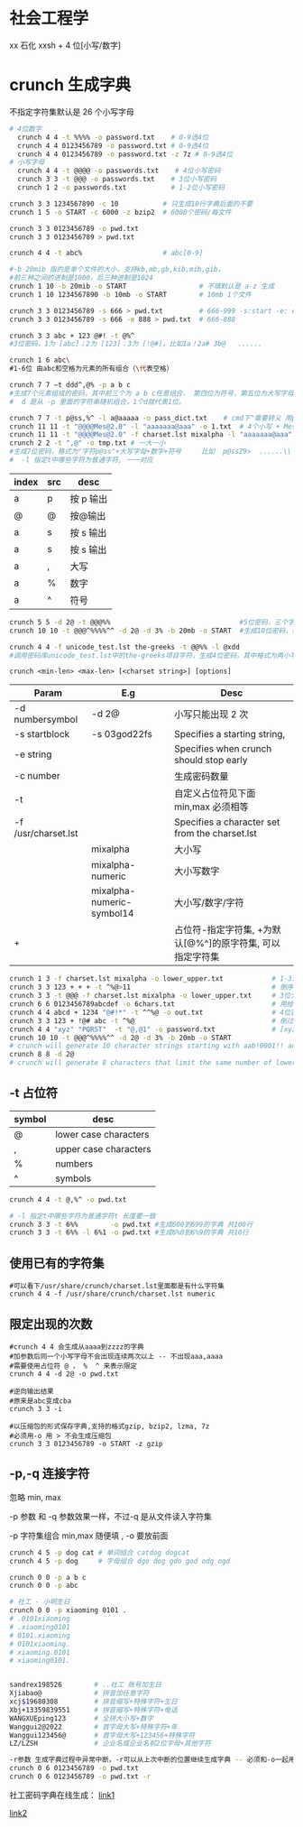 # 社会工程学

xx 石化 xxsh + 4 位[小写/数字]

# crunch 生成字典

不指定字符集默认是 26 个小写字母

```bash
# 4位数字
  crunch 4 4 -t %%%% -o password.txt    # 0-9选4位
  crunch 4 4 0123456789 -o password.txt # 0-9选4位
  crunch 4 4 0123456789 -o password.txt -z 7z # 0-9选4位
# 小写字母
  crunch 4 4 -t @@@@ -o passwords.txt    # 4位小写密码
  crunch 3 3 -t @@@ -o passwords.txt    # 3位小写密码
  crunch 1 2 -o passwords.txt           # 1-2位小写密码

crunch 3 3 1234567890 -c 10           # 只生成10行字典后面的不要
crunch 1 5 -o START -c 6000 -z bzip2  # 6000个密码/每文件

crunch 3 3 0123456789 -o pwd.txt
crunch 3 3 0123456789 > pwd.txt

crunch 4 4 -t abc%                    # abc[0-9]

#-b 20mib 指的是单个文件的大小，支持kb,mb,gb,kib,mib,gib，
#前三种之间的进制是1000，后三种进制是1024
crunch 1 10 -b 20mib -o START                  # 不填默认是 a-z 生成
crunch 1 10 1234567890 -b 10mb -o START        # 10mb 1个文件

crunch 3 3 0123456789 -s 666 > pwd.txt         # 666-999 -s:start -e: end
crunch 3 3 0123456789 -s 666 -e 888 > pwd.txt  # 666-888

crunch 3 3 abc + 123 @#! -t @%^
#3位密码，1为 [abc]；2为 [123]；3为 [!@#]。比如1a！2a# 3b@   ......

crunch 1 6 abc\
#1-6位 由abc和空格为元素的所有组合（\代表空格）

crunch 7 7 –t ddd^,@% -p a b c
#生成7个元素组成的密码，其中前三个为 a b c任意组合， 第四位为符号，第五位为大写字母，第六位为小写字母，第七位为数字 。比如abc!Aa1   bac!Aa1      ......
#  d 是从 -p 里面的字符串随机组合，1个d就代表1位。

crunch 7 7 -t p@ss,%^ -l a@aaaaa -o pass_dict.txt    # cmd下^需要转义 用powershell执行吧
crunch 11 11 -t "@@@@Mes@2.0" -l "aaaaaaa@aaa" -o 1.txt  # 4个小写 + Mes@2.0结尾
crunch 11 11 -t "@@@@Mes@2.0" -f charset.lst mixalpha -l "aaaaaaa@aaa" -o 1.txt
crunch 2 2 -t ",@" -o tmp.txt # 一大一小
#生成7位密码，格式为"字符p@ss"+大写字母+数字+符号     比如  p@ssZ9>  ......\\
#  -l 指定t中哪些字符为普通字符, 一一对应
```

| index | src | desc      |
| ----- | --- | --------- |
| a     | p   | 按 p 输出 |
| @     | @   | 按@输出   |
| a     | s   | 按 s 输出 |
| a     | s   | 按 s 输出 |
| a     | ,   | 大写      |
| a     | %   | 数字      |
| a     | ^   | 符号      |

```sh
crunch 5 5 -d 2@ -t @@@%%                                #5位密码，三个字母+两个数字，并限制每个密码最少出现2种字母
crunch 10 10 -t @@@^%%%%^^ -d 2@ -d 3% -b 20mb -o START  #生成10位密码，格式为三个小写字母+一个符号+四个数字+两个符号，限制每个密码至少2种字母和至少3种数字

crunch 4 4 -f unicode_test.lst the-greeks -t @@%% -l @xdd
#调用密码库unicode_test.lst中的the-greeks项目字符，生成4位密码，其中格式为两小写字母+两数字
```

`crunch <min-len> <max-len> [<charset string>] [options]`

| Param                              | E.g                       | Desc                                                      |
| ---------------------------------- | ------------------------- | --------------------------------------------------------- |
| -d numbersymbol                    | -d 2@                     | 小写只能出现 2 次                                         |
| -s startblock                      | -s 03god22fs              | Specifies a starting string,                              |
| -e string                          |                           | Specifies when crunch should stop early                   |
| -c number                          |                           | 生成密码数量                                              |
| -t                                 |                           | 自定义占位符见下面 min,max 必须相等                       |
| -f /usr/charset.lst <charset-name> |                           | Specifies a character set from the charset.lst            |
|                                    | mixalpha                  | 大小写                                                    |
|                                    | mixalpha-numeric          | 大小写数字                                                |
|                                    | mixalpha-numeric-symbol14 | 大小写/数字/字符                                          |
| +                                  |                           | 占位符-指定字符集, +为默认[@%^]的原字符集, 可以指定字符集 |

```bash
crunch 1 3 -f charset.lst mixalpha -o lower_upper.txt            # 1-3位大小写
crunch 3 3 123 + + + -t ^%@>11                                   # 倒序, [@][%][1-3] 使用+为默认字符集
crunch 3 3 -t @@@ -f charset.lst mixalpha -o lower_upper.txt     # 3位大小写字典
crunch 6 6 0123456789abcdef -o 6chars.txt                        # 用给定字符生成6位密码
crunch 4 4 abcd + 1234 "@#!*" -t ^^%@ -o out.txt                 # 4位密码，"2字符+1数字+字母" 且字符范围是 @#!*, 数字范围是 1234, 字母范围是 abcd; 倒序 最后1位是 [abcd], 倒数2位是 1234 倒数3位是 @#!*
crunch 3 3 123 + !@# abc -t ^%@                                  # 倒过来 [abc][!@#][123] 组合
crunch 4 4 "xyz" "PQRST"  -t "@,@1" -o password.txt              # [xyz][PQRST][xyz]1
crunch 10 10 -t @@@^%%%%^^ -d 2@ -d 3% -b 20mb -o START
# crunch will generate 10 character strings starting with aab!0001!! and ending at zzy 9998    The output will be written to 20mb files.
crunch 8 8 -d 2@
# crunch will generate 8 characters that limit the same number of lower case characters to 2.  Crunch will start at aabaabaa and end at zzyzzyzz.
```

## -t 占位符

| symbol | desc                  |
| ------ | --------------------- |
| @      | lower case characters |
| ,      | upper case characters |
| %      | numbers               |
| ^      | symbols               |

```sh
crunch 4 4 -t @,%^ -o pwd.txt

# -l 指定t中哪些字符为普通字符t 长度要一致
crunch 3 3 -t 6%%        -o pwd.txt #生成600到699的字典 共100行
crunch 3 3 -t 6%% -l 6%1 -o pwd.txt #生成6%0到6%9的字典 共10行
```

## 使用已有的字符集

```
#可以看下/usr/share/crunch/charset.lst里面都是有什么字符集
crunch 4 4 -f /usr/share/crunch/charset.lst numeric
```

## 限定出现的次数

```
#crunch 4 4 会生成从aaaa到zzzz的字典
#加参数后同一个小写字母不会出现连续两次以上 -- 不出现aaa,aaaa
#需要使用占位符 @ ， %  ^ 来表示限定
crunch 4 4 -d 2@ -o pwd.txt

#逆向输出结果
#原来是abc变成cba
crunch 3 3 -i

#以压缩包的形式保存字典,支持的格式gzip, bzip2, lzma, 7z
#必须用-o 用 > 不会生成压缩包
crunch 3 3 0123456789 -o START -z gzip

```

## -p,-q 连接字符

忽略 min, max

-p 参数 和 -q 参数效果一样，不过-q 是从文件读入字符集

-p 字符集组合 min,max 随便填 , -o 要放前面

```sh
crunch 4 5 -p dog cat # 单词组合 catdog dogcat
crunch 4 5 -p dog     # 字母组合 dgo dog gdo god odg ogd

crunch 0 0 -p a b c
crunch 0 0 -p abc

# 社工 - 小明生日
crunch 0 0 -p xiaoming 0101 .
# .0101xiaoming
# .xiaoming0101
# 0101.xiaoming
# 0101xiaoming.
# xiaoming.0101
# xiaoming0101.


sandrex198526        # ..社工 账号加生日
Xjiabao@             # 拼音加任意字符
xcj$19680308         # 拼音缩写+特殊字符+生日
Xbj+13359839551      # 拼音缩写+特殊字符+电话
WANGXUEping123       # 全拼大小写+数字
Wanggui2@2022        # 首字母大写+特殊字符+年
Wanggui123456@       # 首字母大写+123456+特殊字符
LZ/LZSH              # 企业名或企业名前2位字母+其他字符

-r参数 生成字典过程中异常中断，-r可以从上次中断的位置继续生成字典 -- 必须和-o一起用
crunch 0 6 0123456789 -o pwd.txt
crunch 0 6 0123456789 -o pwd.txt -r
```

社工密码字典在线生成：
[link1](https://api.xiaobaibk.com/lab/guess/)

[link2](https://www.bugku.com/mima/)
